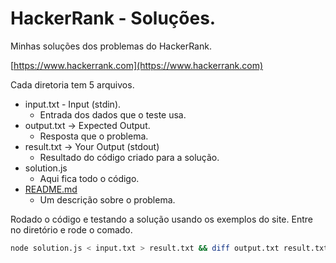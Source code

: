 # HackerRank - Soluções.

Minhas soluções dos problemas do HackerRank.

[https://www.hackerrank.com](https://www.hackerrank.com)

Cada diretoria tem 5 arquivos.
- input.txt - Input (stdin).
  - Entrada dos dados que o teste usa. 
- output.txt -> Expected Output.
  - Resposta que o problema.
- result.txt -> Your Output (stdout)
  - Resultado do código criado para a solução.
- solution.js
  - Aqui fica todo o código.
- [README.md]()
  - Um descrição sobre o problema.

Rodado o código e testando a solução usando os exemplos do site.
Entre no diretório e rode o comado.
```bash
node solution.js < input.txt > result.txt && diff output.txt result.txt
```
